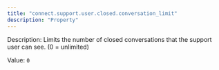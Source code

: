```yaml
---
title: "connect.support.user.closed.conversation_limit"
description: "Property"
---
```


Description: Limits the number of closed conversations that the support user can see. (0 = unlimited)

Value: `0`